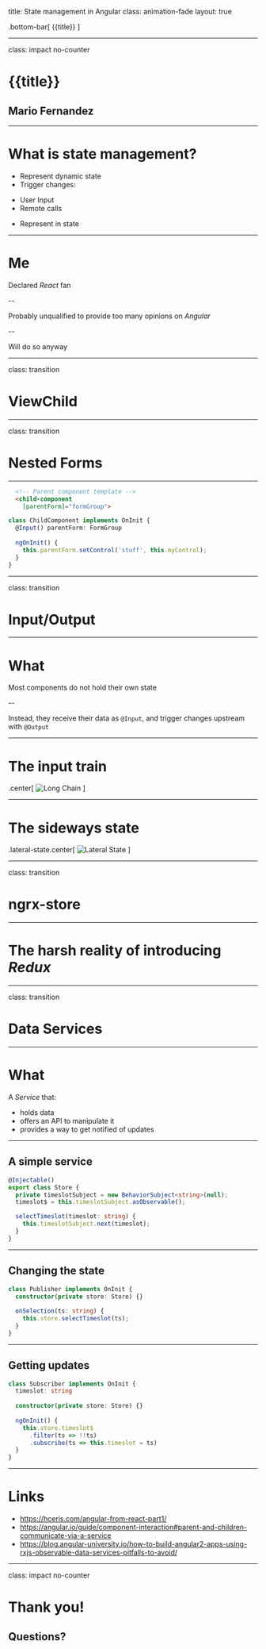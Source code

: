title: State management in Angular
class: animation-fade
layout: true

<!-- This slide will serve as the base layout for all your slides -->
.bottom-bar[
  {{title}}
]

---

class: impact no-counter

# {{title}}
## Mario Fernandez

---

# What is state management?

- Represent dynamic state
- Trigger changes:
* User Input
* Remote calls
- Represent in state

---

# Me

Declared _React_ fan

--

Probably unqualified to provide too many opinions on _Angular_

--

Will do so anyway

---

class: transition

# ViewChild

---

class: transition

# Nested Forms

---

```html
  <!-- Parent component template -->
  <child-component
    [parentForm]="formGroup">
```

```typescript
class ChildComponent implements OnInit {
  @Input() parentForm: FormGroup
  
  ngOnInit() {
    this.parentForm.setControl('stuff', this.myControl);
  }
}
```

---

class: transition

# Input/Output

---

# What

Most components do not hold their own state

--

Instead, they receive their data as `@Input`, and trigger changes upstream with `@Output`

---

# The input train

.center[
  ![Long Chain](images/long-chain.png)
]

---

# The sideways state

.lateral-state.center[
  ![Lateral State](images/lateral-state.png)
]

---

class: transition

# ngrx-store

---

# The harsh reality of introducing _Redux_

---

class: transition

# Data Services

---

# What

A _Service_ that:

- holds data
- offers an API to manipulate it
- provides a way to get notified of updates

---

## A simple service

```typescript
@Injectable()
export class Store {
  private timeslotSubject = new BehaviorSubject<string>(null);
  timeslot$ = this.timeslotSubject.asObservable();

  selectTimeslot(timeslot: string) {
    this.timeslotSubject.next(timeslot);
  }
}

```

---

## Changing the state

```typescript
class Publisher implements OnInit {
  constructor(private store: Store) {}
  
  onSelection(ts: string) {
    this.store.selectTimeslot(ts);
  }
}
```

---

## Getting updates

```typescript
class Subscriber implements OnInit {
  timeslot: string
  
  constructor(private store: Store) {}
  
  ngOnInit() {
    this.store.timeslot$
      .filter(ts => !!ts)
      .subscribe(ts => this.timeslot = ts)
  }
}
```

---

# Links

- https://hceris.com/angular-from-react-part1/
- https://angular.io/guide/component-interaction#parent-and-children-communicate-via-a-service
- https://blog.angular-university.io/how-to-build-angular2-apps-using-rxjs-observable-data-services-pitfalls-to-avoid/

---

class: impact no-counter

# Thank you!
## Questions?

